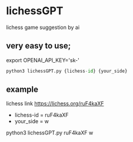 # lichessGPT
lichess game suggestion by ai

## very easy to use;

export  OPENAI_API_KEY='sk-'
```python
python3 lichessGPT.py {lichess-id} {your_side}
```
## example 

lichess link https://lichess.org/ruF4kaXF 

* lichess-id = ruF4kaXF
* your_side = w 

python3 lichessGPT.py ruF4kaXF w
